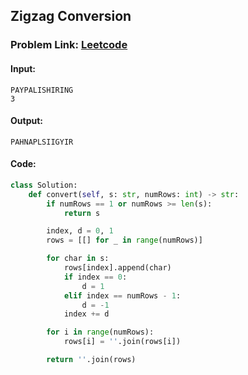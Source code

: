 ## Zigzag Conversion

### Problem Link: [Leetcode](https://leetcode.com/problems/zigzag-conversion/)

#### Input:
```
PAYPALISHIRING
3
```

#### Output:
```
PAHNAPLSIIGYIR
```

#### Code:

```python
class Solution:
    def convert(self, s: str, numRows: int) -> str:
        if numRows == 1 or numRows >= len(s):
            return s

        index, d = 0, 1
        rows = [[] for _ in range(numRows)]

        for char in s:
            rows[index].append(char)
            if index == 0:
                d = 1
            elif index == numRows - 1:
                d = -1
            index += d

        for i in range(numRows):
            rows[i] = ''.join(rows[i])

        return ''.join(rows)   
```